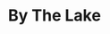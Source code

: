---
title: "By The Lake"
draft: false
slug: "by-the-lake"
weight: "1000"

header: {
	h1: "By The Lake",
	titleimage: "illustrations/project-title_by-the-lake.png"
}

block_selected: {
	h2: "(description coming soon)",
	fontcolor: "#3300ff",
	bgcolor: "#fff",
	description: "(description coming soon)",
	img: [ 
		{class: "gallery-col-12", path: "illustrations/illustration_033.jpg"},
		{class: "gallery-col-12", path: "illustrations/bob_013.jpg"},
		{class: "gallery-col-12", path: "illustrations/bob_05.jpg"},
	]
}

---